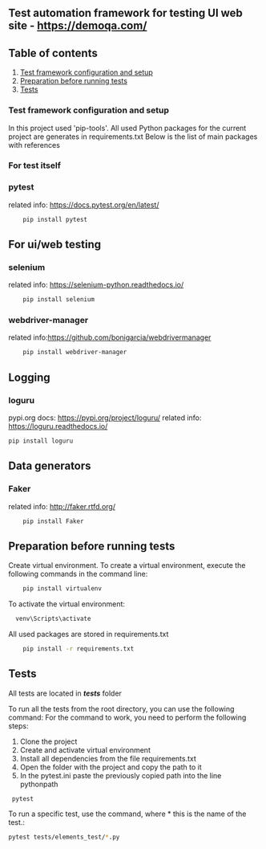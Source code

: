 ## Test automation framework for testing UI web site - https://demoqa.com/

## Table of contents
1. [Test framework configuration and setup](#test-framework-configuration-and-setup)
2. [Preparation before running tests](#preparation-before-running-tests)
3. [Tests](#tests)

### Test framework configuration and setup

In this project used 'pip-tools'. All used Python packages for the current project are generates in requirements.txt
Below is the list of main packages with references

### **For test itself**
### pytest

related info: https://docs.pytest.org/en/latest/
```bash
    pip install pytest
```    
## **For ui/web testing**

### selenium

related info: https://selenium-python.readthedocs.io/
```bash
    pip install selenium
```
### webdriver-manager

related info:https://github.com/bonigarcia/webdrivermanager
```bash
    pip install webdriver-manager
```

## **Logging**

### loguru

pypi.org docs: https://pypi.org/project/loguru/
related info: https://loguru.readthedocs.io/
```bash
pip install loguru
```

## **Data generators**

### Faker

related info: http://faker.rtfd.org/
```bash
    pip install Faker
```

## Preparation before running tests
Create virtual environment.
To create a virtual environment, execute the following commands in the command line:
```bash
    pip install virtualenv
```
To activate the virtual environment:

```bash
  venv\Scripts\activate
```

All used packages are stored in requirements.txt
```bash
    pip install -r requirements.txt
```

## Tests

All tests are located in  ***tests*** folder

To run all the tests from the root directory, you can use the following command:
For the command to work, you need to perform the following steps:
1. Clone the project
2. Create and activate virtual environment
3. Install all dependencies from the file requirements.txt
4. Open the folder with the project and copy the path to it
5. In the pytest.ini paste the previously copied path into the line pythonpath
```shell
 pytest
```
   

To run a specific test, use the command, where * this is the name of the test.:
```bash
pytest tests/elements_test/*.py
```